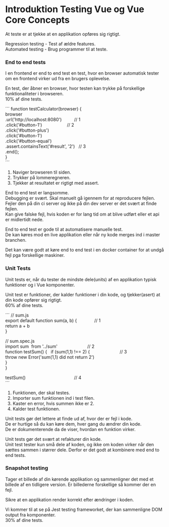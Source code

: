# Introduktion Testing Vue og Vue Core Concepts
At teste er at tjekke at en applikation opføres sig rigtigt.  

Regression testing - Test af ældre features.  
Automated testing - Brug programmer til at teste.  
### End to end tests
I en frontend er end to end test en test, hvor en browser automatisk
tester om en frontend virker ud fra en brugers oplevelse.  

En test, der åbner en browser, hvor testen kan trykke på forskellige funktionaliteter i browseren.  
10% af dine tests.  

´´´
function testCalculator(browser) {  
    browser      
        .url('http://localhost:8080')          // 1      
        .click('#button-1')                    // 2      
        .click('#button-plus')      
        .click('#button-1')      
        .click('#button-equal')  
        .assert.containsText('#result', '2')   // 3  
        .end();  
}  
´´´
1. Naviger browseren til siden.  
2. Trykker på lommeregneren.  
3. Tjekker at resultatet er rigtigt med assert.  

End to end test er langsomme.  
Debugging er svært. Skal manuelt gå igennem for at reproducere fejlen. Fejler den på din ci server og ikke på din dev server er det svært at finde fejlen.  
Kan give falske fejl, hvis koden er for lang tid om at blive udført eller et api er midlertidt nede.  

End to end test er gode til at automatisere manuelle test.  
De kan køres mod en live applikation eller når ny kode merges ind i master branchen.  

Det kan være godt at køre end to end test i en docker container for at undgå fejl pga forskellige maskiner.  

### Unit Tests
Unit tests er, når du tester de mindste dele(units) af en applikation typisk funktioner og i Vue komponenter.  

Unit test er funktioner, der kalder funktioner i din kode, og tjekker(asert) at din kode opfører sig rigtigt.  
60% af dine tests.  

´´´
// sum.js  
export default function sum(a, b) {              // 1    
    return a + b  
}  

// sum.spec.js  
import sum  from '../sum'                        // 2  
function testSum() {   
    if (sum(1,1) !== 2) {                        // 3      
    throw new Error('sum(1,1) did not return 2')    
    }  
}  

testSum()                                       // 4  
´´´
1. Funktionen, der skal testes.  
2. Importer sum funktionen ind i test filen.  
3. Kaster en error, hvis summen ikke er 2.  
4. Kalder test funktionen.  

Unit tests gør det lettere at finde ud af, hvor der er fejl i kode.  
De er hurtige så du kan køre dem, hver gang du ændrer din kode.  
De er dokumenterende da de viser, hvordan en funktion virker.  

Unit tests gør det svært at refakturer din kode.  
Unit test tester kun små dele af koden, og ikke om koden virker når den sættes sammen i størrer dele. Derfor er det godt at kombinere med end to end tests.  

### Snapshot testing
Tager et billede af din kørende applikation og sammenligner det med et billede af en tidligere version.
Er billederne forskellige så kommer der en fejl.  

Sikre at en applikation render korrekt efter ændringer i koden.  

Vi kommer til at se på Jest testing frameworket, der kan sammenligne DOM output fra komponenter.  
30% af dine tests.  
